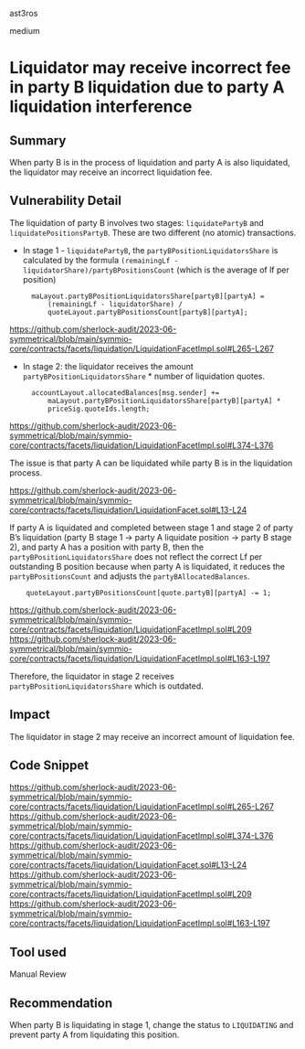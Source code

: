 ast3ros

medium

# Liquidator may receive incorrect fee in party B liquidation due to party A liquidation interference

## Summary

When party B is in the process of liquidation and party A is also liquidated, the liquidator may receive an incorrect liquidation fee.

## Vulnerability Detail

The liquidation of party B involves two stages: `liquidatePartyB` and `liquidatePositionsPartyB`. These are two different (no atomic) transactions.

- In stage 1 - `liquidatePartyB`, the `partyBPositionLiquidatorsShare` is calculated by the formula `(remainingLf - liquidatorShare)/partyBPositionsCount` (which is the average of lf per position)

        maLayout.partyBPositionLiquidatorsShare[partyB][partyA] =
            (remainingLf - liquidatorShare) /
            quoteLayout.partyBPositionsCount[partyB][partyA];

https://github.com/sherlock-audit/2023-06-symmetrical/blob/main/symmio-core/contracts/facets/liquidation/LiquidationFacetImpl.sol#L265-L267

- In stage 2: the liquidator receives the amount `partyBPositionLiquidatorsShare` * number of liquidation quotes.

        accountLayout.allocatedBalances[msg.sender] +=
            maLayout.partyBPositionLiquidatorsShare[partyB][partyA] *
            priceSig.quoteIds.length;

https://github.com/sherlock-audit/2023-06-symmetrical/blob/main/symmio-core/contracts/facets/liquidation/LiquidationFacetImpl.sol#L374-L376

The issue is that party A can be liquidated while party B is in the liquidation process.

https://github.com/sherlock-audit/2023-06-symmetrical/blob/main/symmio-core/contracts/facets/liquidation/LiquidationFacet.sol#L13-L24

If party A is liquidated and completed between stage 1 and stage 2 of party B’s liquidation (party B stage 1 -> party A liquidate position -> party B stage 2), and party A has a position with party B, then the `partyBPositionLiquidatorsShare` does not reflect the correct Lf per outstanding B position because when party A is liquidated, it reduces the `partyBPositionsCount` and adjusts the `partyBAllocatedBalances`.

        quoteLayout.partyBPositionsCount[quote.partyB][partyA] -= 1;

https://github.com/sherlock-audit/2023-06-symmetrical/blob/main/symmio-core/contracts/facets/liquidation/LiquidationFacetImpl.sol#L209
https://github.com/sherlock-audit/2023-06-symmetrical/blob/main/symmio-core/contracts/facets/liquidation/LiquidationFacetImpl.sol#L163-L197

Therefore, the liquidator in stage 2 receives `partyBPositionLiquidatorsShare` which is outdated.

## Impact

The liquidator in stage 2 may receive an incorrect amount of liquidation fee.

## Code Snippet

https://github.com/sherlock-audit/2023-06-symmetrical/blob/main/symmio-core/contracts/facets/liquidation/LiquidationFacetImpl.sol#L265-L267
https://github.com/sherlock-audit/2023-06-symmetrical/blob/main/symmio-core/contracts/facets/liquidation/LiquidationFacetImpl.sol#L374-L376
https://github.com/sherlock-audit/2023-06-symmetrical/blob/main/symmio-core/contracts/facets/liquidation/LiquidationFacet.sol#L13-L24
https://github.com/sherlock-audit/2023-06-symmetrical/blob/main/symmio-core/contracts/facets/liquidation/LiquidationFacetImpl.sol#L209
https://github.com/sherlock-audit/2023-06-symmetrical/blob/main/symmio-core/contracts/facets/liquidation/LiquidationFacetImpl.sol#L163-L197

## Tool used

Manual Review

## Recommendation

When party B is liquidating in stage 1, change the status to `LIQUIDATING` and prevent party A from liquidating this position.